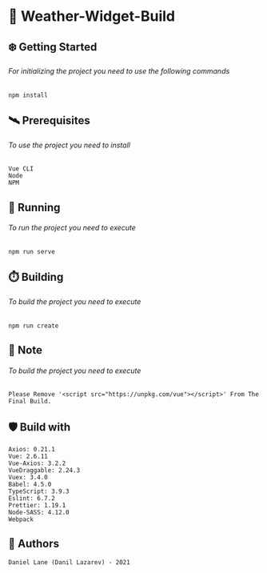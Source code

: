 # 🌌 Weather-Widget-Build

##  ❄️ Getting Started
###### For initializing the project you need to use the following commands
    npm install

##  🛰️ Prerequisites
###### To use the project you need to install
    Vue CLI
    Node
    NPM

## 🚄 Running
###### To run the project you need to execute
    npm run serve

## ⏱️ Building
###### To build the project you need to execute
    npm run create

## 📘 Note
###### To build the project you need to execute
    Please Remove '<script src="https://unpkg.com/vue"></script>' From The Final Build.


##  🛡️ Build with   

    Axios: 0.21.1
    Vue: 2.6.11
    Vue-Axios: 3.2.2
    VueDraggable: 2.24.3
    Vuex: 3.4.0
    Babel: 4.5.0
    TypeScript: 3.9.3
    Eslint: 6.7.2
    Prettier: 1.19.1
    Node-SASS: 4.12.0
    Webpack
	
##  🦌 Authors
    Daniel Lane (Danil Lazarev) - 2021